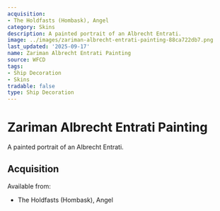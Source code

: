 ```yaml
---
acquisition:
- The Holdfasts (Hombask), Angel
category: Skins
description: A painted portrait of an Albrecht Entrati.
image: ../images/zariman-albrecht-entrati-painting-88ca722db7.png
last_updated: '2025-09-17'
name: Zariman Albrecht Entrati Painting
source: WFCD
tags:
- Ship Decoration
- Skins
tradable: false
type: Ship Decoration
---
```


# Zariman Albrecht Entrati Painting

A painted portrait of an Albrecht Entrati.

## Acquisition

Available from:
- The Holdfasts (Hombask), Angel

